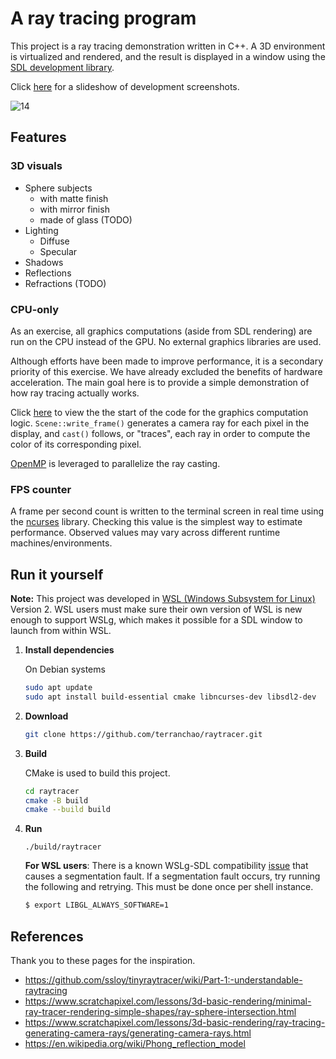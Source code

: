 
# A ray tracing program

This project is a ray tracing demonstration written in C++. A 3D environment
is virtualized and rendered, and the result is displayed in a window using the
[SDL development library](https://www.libsdl.org/).

Click [here](https://github.com/terranchao/raytracer/wiki/Progress-slideshow)
for a slideshow of development screenshots.

![14](https://github.com/terranchao/raytracer/assets/5587757/cfba7648-291c-471f-820d-0228eab53799)

## Features

### 3D visuals

- Sphere subjects
    - with matte finish
    - with mirror finish
    - made of glass (TODO)
- Lighting
    - Diffuse
    - Specular
- Shadows
- Reflections
- Refractions (TODO)

### CPU-only

As an exercise, all graphics computations (aside from SDL rendering) are run on
the CPU instead of the GPU. No external graphics libraries are used.

Although efforts have been made to improve performance, it is a secondary
priority of this exercise. We have already excluded the benefits of hardware
acceleration. The main goal here is to provide a simple demonstration of how ray
tracing actually works.

Click [here](https://github.com/terranchao/raytracer/blob/main/scene.cpp#L188)
to view the the start of the code for the graphics computation logic.
`Scene::write_frame()` generates a camera ray for each pixel in the display, and
`cast()` follows, or "traces", each ray in order to compute the color of its
corresponding pixel.

[OpenMP](https://www.openmp.org/) is leveraged to parallelize the ray casting.

### FPS counter

A frame per second count is written to the terminal screen in real time using
the [ncurses](https://en.wikipedia.org/wiki/Ncurses) library. Checking this
value is the simplest way to estimate performance. Observed values may vary
across different runtime machines/environments.

## Run it yourself

**Note:** This project was developed in
[WSL (Windows Subsystem for Linux)](https://en.wikipedia.org/wiki/Windows_Subsystem_for_Linux)
Version 2. WSL users must make sure their own version of WSL is new enough to
support WSLg, which makes it possible for a SDL window to launch from within
WSL.

1. **Install dependencies**

    On Debian systems
    ```bash
    sudo apt update
    sudo apt install build-essential cmake libncurses-dev libsdl2-dev
    ```

2. **Download**

    ```bash
    git clone https://github.com/terranchao/raytracer.git
    ```

3. **Build**

    CMake is used to build this project.
    ```bash
    cd raytracer
    cmake -B build
    cmake --build build
    ```

4. **Run**

    ```
    ./build/raytracer
    ```

    **For WSL users**: There is a known WSLg-SDL compatibility
    [issue](https://github.com/microsoft/wslg/issues/715) that causes a
    segmentation fault. If a segmentation fault occurs, try running the
    following and retrying. This must be done once per shell instance.
    ```bash
    $ export LIBGL_ALWAYS_SOFTWARE=1
    ```

## References

Thank you to these pages for the inspiration.

- https://github.com/ssloy/tinyraytracer/wiki/Part-1:-understandable-raytracing
- https://www.scratchapixel.com/lessons/3d-basic-rendering/minimal-ray-tracer-rendering-simple-shapes/ray-sphere-intersection.html
- https://www.scratchapixel.com/lessons/3d-basic-rendering/ray-tracing-generating-camera-rays/generating-camera-rays.html
- https://en.wikipedia.org/wiki/Phong_reflection_model
